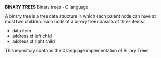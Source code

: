 **BINARY TREES**
Binary trees - C language

A binary tree is a tree data structure in which each parent node can have at most two children. Each node of a binary tree consists of three items:

- data item
- address of left child
- address of right child

This repository contains the C language implementation of Binary Trees
